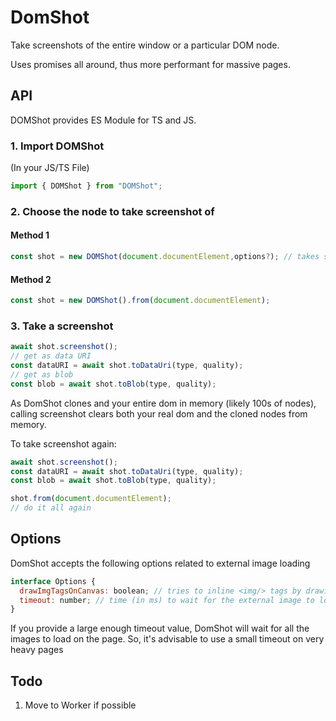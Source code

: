 # DomShot

Take screenshots of the entire window or a particular DOM node.

Uses promises all around, thus more performant for massive pages.

## API

DOMShot provides ES Module for TS and JS.

### 1. Import DOMShot

(In your JS/TS File)

```javascript
import { DOMShot } from "DOMShot";
```

### 2. Choose the node to take screenshot of

#### Method 1

```javascript
const shot = new DOMShot(document.documentElement,options?); // takes screenshot of the entire page
```

#### Method 2

```javascript
const shot = new DOMShot().from(document.documentElement);
```

### 3. Take a screenshot

```javascript
await shot.screenshot();
// get as data URI
const dataURI = await shot.toDataUri(type, quality);
// get as blob
const blob = await shot.toBlob(type, quality);
```

As DomShot clones and your entire dom in memory (likely 100s of nodes), calling screenshot clears both your real dom
and the cloned nodes from memory. 

To take screenshot again:

```javascript
await shot.screenshot();
const dataURI = await shot.toDataUri(type, quality);
const blob = await shot.toBlob(type, quality);

shot.from(document.documentElement);
// do it all again

```

## Options

DomShot accepts the following options related to external image loading

```javascript
interface Options {
  drawImgTagsOnCanvas: boolean; // tries to inline <img/> tags by drawing them on a canvas
  timeout: number; // time (in ms) to wait for the external image to load defaults to 5 seconds
}
```

If you provide a large enough timeout value, DomShot will wait for all the images to load on the page.
So, it's advisable to use a small timeout on very heavy pages

## Todo

1. Move to Worker if possible
